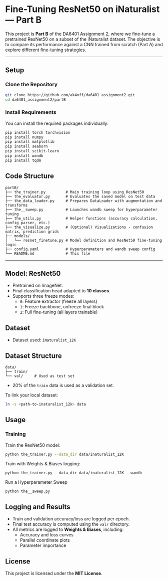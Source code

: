# Fine-Tuning ResNet50 on iNaturalist — Part B

This project is **Part B** of the DA6401 Assignment 2, where we fine-tune a pretrained ResNet50 on a subset of the iNaturalist dataset. The objective is to compare its performance against a CNN trained from scratch (Part A) and explore different fine-tuning strategies.

---

## Setup

### Clone the Repository

```bash
git clone https://github.com/ak4off/da6401_assignment2.git
cd da6401_assignment2/partB
```
### Install Requirements

You can install the required packages individually:

```bash
pip install torch torchvision
pip install numpy
pip install matplotlib
pip install seaborn
pip install scikit-learn
pip install wandb
pip install tqdm
```
## Code Structure

```
partB/
├── the_trainer.py         # Main training loop using ResNet50
├── the_evaluator.py       # Evaluates the saved model on test data
├── the_data_loader.py     # Prepares DataLoader with augmentation and transforms
├── the__sweep.py          # Launches wandb sweep for hyperparameter tuning
├── the_utils.py           # Helper functions (accuracy calculation, config parser, etc.)
├── the_visualize.py       # (Optional) Visualizations - confusion matrix, prediction grids
├── models/
│   └── resnet_finetune.py # Model definition and ResNet50 fine-tuning logic
├── config.yaml            # Hyperparameters and wandb sweep config
└── README.md              # This file
```

---

## Model: ResNet50

- Pretrained on ImageNet.
- Final classification head adapted to **10 classes**.
- Supports three freeze modes:
  - `0`: Feature extractor (freeze all layers)
  - `1`: Freeze backbone, unfreeze final block
  - `2`: Full fine-tuning (all layers trainable)
## Dataset

- Dataset used: `iNaturalist_12K`

## Dataset Structure

```
data/
├── train/
└── val/     # Used as test set
```

- 20% of the `train` data is used as a validation set.

To link your local dataset:

```bash
ln -s <path-to-inaturalist_12k> data
```
## Usage

### Training

Train the ResNet50 model:

```bash
python the_trainer.py --data_dir data/inaturalist_12K
```
Train with Weights & Biases logging:
```
python the_trainer.py --data_dir data/inaturalist_12K --wandb
```
Run a Hyperparameter Sweep
```
python the__sweep.py
```
## Logging and Results

- Train and validation accuracy/loss are logged per epoch.
- Final test accuracy is computed using the `val/` directory.
- All metrics are logged to **Weights & Biases**, including:
  - Accuracy and loss curves
  - Parallel coordinate plots
  - Parameter importance
## License

This project is licensed under the **MIT License**.

